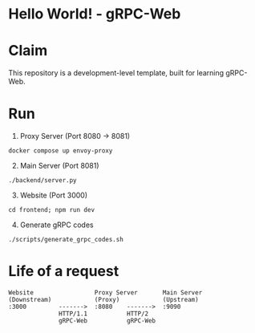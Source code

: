 # Hello World! - gRPC-Web

# Claim
This repository is a development-level template, built for learning gRPC-Web.

# Run
1. Proxy Server (Port 8080 -> 8081)
```
docker compose up envoy-proxy
```

2. Main Server (Port 8081)
```
./backend/server.py
```

3. Website (Port 3000)
```
cd frontend; npm run dev
```

4. Generate gRPC codes
```
./scripts/generate_grpc_codes.sh
```

# Life of a request
```
Website                 Proxy Server       Main Server
(Downstream)            (Proxy)            (Upstream)
:3000         ------->  :8080    ------->  :9090
              HTTP/1.1           HTTP/2
              gRPC-Web           gRPC-Web
```
